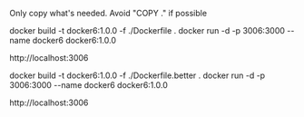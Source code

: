 Only copy what's needed. Avoid "COPY ." if possible

docker build -t docker6:1.0.0 -f ./Dockerfile .
docker run -d -p 3006:3000 --name docker6 docker6:1.0.0

http://localhost:3006

docker build -t docker6:1.0.0 -f ./Dockerfile.better .
docker run -d -p 3006:3000 --name docker6 docker6:1.0.0

http://localhost:3006
